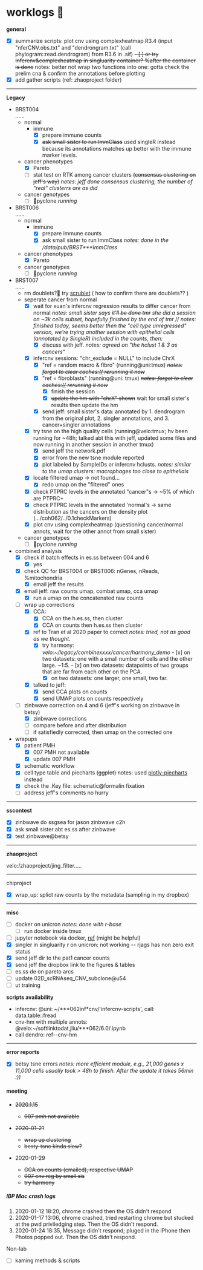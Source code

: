 # worklogs  :book:

**general**

- [x] summarize scripts: plot cnv using complexheatmap R3.4 (input "nferCNV.obs.txt" and "dendrongram.txt" (call phylogram::read.dendrogram) from R3.6 in .sif)
  ~~- [ ] or try Infercnv&complexheatmap in singluarity container? %after the container is done~~ notes: better not wrap two functions into one: gotta check the prelim cna & confirm the annotations before plotting  
- [x] add gather scripts (ref: zhaoproject folder)

------
**Legacy**  

- BRST004  
  ……  
  - normal
    - immune
      - [x] prepare immune counts
      - [x] ~~ask small sister to run ImmClass~~ used singleR instead because its annotations matches up better with the immune marker levels.  
  - cancer phenotypes
    - [x] Pareto  
    - [ ] stat test on RTK among cancer clusters  ~~(consensus clustering on jeff's way)~~ _notes: jeff done consensus clustering, the number of "real" clusterrs are as did_
  - cancer genotypes
    - [ ] :red_circle:pyclone _running_
- BRST006  
  ……  
  - normal
    - immune
      - [x] prepare immune counts
      - [x] ask small sister to run ImmClass _notes: done in the /data/pub/BRST***ImmClass_
  - cancer phenotypes
    - [x] Pareto
  - cancer genotypes 
    - [ ] :red_circle:pyclone _running_
- BRST007  
  ……  
  - rm doublets?:red_circle: try [scrublet](https://github.com/AllonKleinLab/scrublet) ( how to confirm there are doublets?? )
  - seperate cancer from normal
    - [x] wait for xuan's infercnv regression results to differ cancer from normal _notes: small sister says ~~it'll be done tmr~~ she did a session on ~3k cells subset, hopefully finished by the end of tmr_ // _notes: finished today, seems better then the "cell type unregressed" version, we're trying another session with epithelial cells (annotated by SingleR) included in the counts, then:_ 
      - [x] discuss with jeff.  _notes: agreed on "the hclust 1 & 3 as cancers"_
    - [x] infercnv sessions: "chr_exclude = NULL" to include ChrX
      - [x] "ref = random macro & fibro" (running@uni:tmux) ~~_notes: forgot to clear caches:(( rerunning it now_~~
      - [x] "ref = fibroblasts" (running@uni: tmux) ~~_notes: forgot to clear caches:(( rerunning it now_~~
        - [x] finish the session
        - [x] ~~update the hm with "chrX" shown~~ wait for small sister's results then update the hm
      - [x] send jeff: small sister's data: annotated by 1. dendrogram from the original plot, 2. singler annotations, and 3. cancer+singler annotations
    - [x] try tsne on the high quality cells (running@velo:tmux; hv been running for ~48h; talked abt this with jeff, updated some files and now running in another session in another tmux)
      - [x] send jeff the network.pdf
      - [x] error from the  new tsne module reported
      - [x] plot labeled by SampleIDs or infercnv hclusts. _notes: similar to the umap clusters: macrophages too close to epithelials_
    - [x] locate filtered umap &rarr; not found... 
      - [x] redo umap on the "filtered" ones
    - [x] check PTPRC levels in the annotated "cancer"s &rarr; ~5% of which are PTPRC+
    - [x] check PTPRC levels in the annotated 'normal's &rarr; same distribution as the cancers on the density plot (.../coh062/../0.1checkMarkers)
    - [x] plot cnv using complexheatmap (questioning cancer/normal annots, wait for the other annot from small sister) 
  - cancer genotypes
    - [ ] :red_circle:pyclone _running_
- combined analysis
  - [x] check if batch effects in es.ss between 004 and 6
    - [x] yes
  - [x] check QC for BRST004 or BRST006: nGenes, nReads, %mitochondria
    - [x] email jeff the results
  - [x] email jeff: raw counts umap, combat umap, cca umap
    - [x] run a umap on the concatenated raw counts
  - [ ] wrap up corrections
    - [x] CCA:  
      - [x] CCA on the h.es.ss, then cluster
      - [x] CCA on counts then h.es.ss then cluster
    - [x] ref to Tran et al 2020 paper to correct _notes: tried, not as good as we thought._  
      - [x] try harmony: _velo:~/legacy/combinexxxx/cancer/harmony_demo_
            - [x] on two datasets: one with a small number of cells and the other large. ~1:5. 
            - [x] on two datasets: datapoints of two groups that are far from each other on the PCA.  
        - [x] on two datasets: one larger, one small, two far.  
    - [x] talked to jeff: 
      - [x] send CCA plots on counts
      - [x] send UMAP plots on counts respectively
  - [ ] zinbwave correction on 4 and 6 (jeff's working on zinbwave in betsy)
    - [x] zinbwave corrections
    - [ ] compare before and after distribution 
    - [ ] if satisfiedly corrected, then umap on the corrected one
- wrapups  
  - [x] patient PMH  
    - [x] 007 PMH not available
    - [x] update 007 PMH
  - [x] schematic workflow
  - [x] cell type table and piecharts ~~(ggplot)~~ notes: used [plotly-piecharts](https://plot.ly/r/pie-charts/) instead
  - [x] check the .Key file: schematic@formalin fixation
  - [ ] address jeff's comments no hurry

------
**sscontest**

  - [x] zinbwave do ssgsea for jason zinbwave c2h  
  - [x] ask small sister abt es.ss after zinbwave
  - [x] test zinbwave@betsy

------
**zhaoproject**

velo:/zhaoproject/jing_filter.....

------

chiproject

- [x] wrap_up: splict raw counts by the metadata (sampling in my dropbox) 

------

**misc**  

  - [ ] docker on unicron _notes: done with r-base_
      - [ ] run docker inside tmux
  - [ ] jupyter notebook via docker,  [ref](https://www.dataquest.io/blog/docker-data-science/) (might be helpful)
  - [x] singler in singluarity r on unicron: not working -- rjags has non zero exit status
  - [x] send jeff dir to the pat1 cancer counts
  - [x] send jeff the dropbox link to the figures & tables
  - [ ] es.ss de on pareto arcs
  - [ ] update 02D_scRNAseq_CNV_subclone@u54
  - [ ] ut training

**scripts availability**

- infercnv: @uni: ~/***062inf\*cnv/'infercnv-scripts', call: data.table::fread
- cnv-hm with multiple annots: @velo:~/softlinktodat,jliu/***062/6.0/.ipynb
- call dendro: ref--cnv-hm

------

**error reports**

- [x] betsy tsne errors _notes: more efficient module, e.g., 21,000 genes x 11,000 cells usually took > 48h to finish.  After the update it takes 56min :))_

#### meeting

- ~~2020.1.15~~  
  - ~~007 pmh not available~~
- ~~2020-01-21~~
  - ~~wrap up clustering~~
  - ~~besty-tsne kinda slow?~~
  
- 2020-01-29
  - ~~CCA on counts (emailed), respective UMAP~~
  - ~~007 cnv reg by small sis~~
  - ~~try harmony~~

##### IBP Mac crash logs

1. 2020-01-12 18:20, chrome crashed then the OS didn't respond
2. 2020-01-17 13:06, chrome crashed, tried restarting chrome but stucked at the pwd priviledging step. Then the OS didn't respond.  
3. 2020-01-24 18:35, Message didn't respond; pluged in the iPhone then Photos popped out. Then the OS didn't respond.  





Non-lab

- [ ] kaming methods & scripts